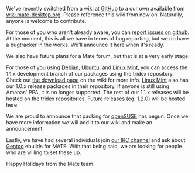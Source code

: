 <!--
.. link:
.. description:
.. tags: Debian,Ubuntu,Linux Mint,openSUSE,Gentoo
.. date: 2011-12-24 21:58:49
.. title: New wiki and other info
.. slug: 2011-12-24-new-wiki-and-new-distributions-supported
.. author: Steve Zesch
-->

We've recently switched from a wiki at [GitHub](https://github.com/) to a our own
available from [wiki.mate-desktop.org](https://wiki.mate-desktop.org/#!index.md). Please
reference this wiki from now on. Naturally, anyone is welcome to contribute.

For those of you who aren't already aware, you can
[report issues on github](https://github.com/mate-desktop/). At the moment, this
is all we have in terms of bug reporting, but we do have a bugtracker in the works.
We'll announce it here when it's ready.

We also have future plans for a Mate forum, but that is at a very early stage.

For those of you using [Debian](https://www.debian.org/), [Ubuntu](https://www.ubuntu.com),
and [Linux Mint](https://www.linuxmint.com), you can access the 1.1.x development branch of 
our packages using the tridex repository. Check out [the download page](https://wiki.mate-desktop.org/#!pages/download.md)
on the wiki for more info. [Linux Mint](https://www.linuxmint.com) also has our 
1.0.x release packages in their repository. If anyone is still using Amanas' PPA,
it is no longer supported. The rest of our 1.1.x releases will be hosted on the tridex
repositories. Future releases (eg. 1.2.0) will be hosted here.

We are proud to announce that packing for [openSUSE](https://www.opensuse.org) has begun.
Once we have more information we will add it to our wiki and make an announcement.

Lastly, we have had several individuals join [our IRC channel](https://webchat.freenode.net/?channels=#mate)
and ask about [Gentoo](https://www.gentoo.org) ebuilds for MATE. With that being said,
we are looking for people who are willing to set these up.

Happy Holidays from the Mate team.


